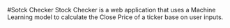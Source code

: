 #Sotck Checker
Stock Checker is a web application that uses a Machine Learning model to calculate the Close Price of a ticker base on user inputs.